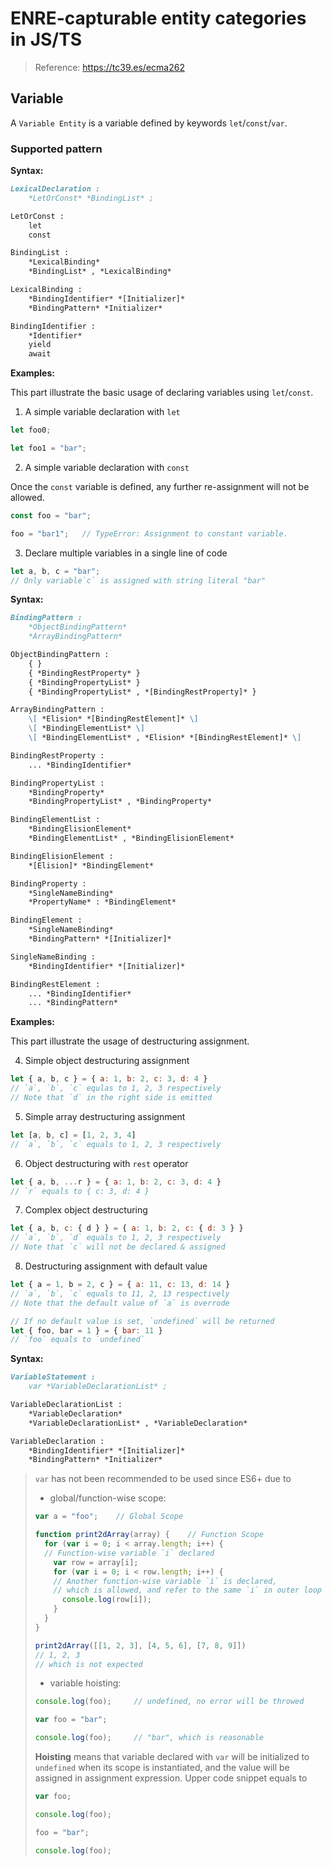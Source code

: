 # ENRE-capturable entity categories in JS/TS

> Reference: https://tc39.es/ecma262

## Variable

A `Variable Entity` is a variable defined by keywords `let`/`const`/`var`.

### Supported pattern

**Syntax:**

```markdown
LexicalDeclaration :
    *LetOrConst* *BindingList* ;

LetOrConst :
    let
    const

BindingList :
    *LexicalBinding*
    *BindingList* , *LexicalBinding*

LexicalBinding :
    *BindingIdentifier* *[Initializer]*
    *BindingPattern* *Initializer*

BindingIdentifier :
    *Identifier*
    yield
    await
```

**Examples:**

This part illustrate the basic usage of declaring variables using `let`/`const`.

1. A simple variable declaration with `let`

```js
let foo0;

let foo1 = "bar";
```

2. A simple variable declaration with `const`

Once the `const` variable is defined, any further re-assignment will not be allowed.

```js
const foo = "bar";

foo = "bar1";   // TypeError: Assignment to constant variable.
```

3. Declare multiple variables in a single line of code
```js
let a, b, c = "bar";
// Only variable`c` is assigned with string literal "bar"
```

**Syntax:**

```markdown
BindingPattern :
    *ObjectBindingPattern*
    *ArrayBindingPattern*

ObjectBindingPattern :
    { }
    { *BindingRestProperty* }
    { *BindingPropertyList* }
    { *BindingPropertyList* , *[BindingRestProperty]* }

ArrayBindingPattern :
    \[ *Elision* *[BindingRestElement]* \]
    \[ *BindingElementList* \]
    \[ *BindingElementList* , *Elision* *[BindingRestElement]* \]

BindingRestProperty :
    ... *BindingIdentifier*

BindingPropertyList :
    *BindingProperty*
    *BindingPropertyList* , *BindingProperty*

BindingElementList :
    *BindingElisionElement*
    *BindingElementList* , *BindingElisionElement*

BindingElisionElement :
    *[Elision]* *BindingElement*

BindingProperty :
    *SingleNameBinding*
    *PropertyName* : *BindingElement*

BindingElement :
    *SingleNameBinding*
    *BindingPattern* *[Initializer]*

SingleNameBinding :
    *BindingIdentifier* *[Initializer]*

BindingRestElement :
    ... *BindingIdentifier*
    ... *BindingPattern*
```

**Examples:**

This part illustrate the usage of destructuring assignment.

4. Simple object destructuring assignment

```js
let { a, b, c } = { a: 1, b: 2, c: 3, d: 4 }
// `a`, `b`, `c` equlas to 1, 2, 3 respectively
// Note that `d` in the right side is emitted
```

5. Simple array destructuring assignment

```js
let [a, b, c] = [1, 2, 3, 4]
// `a`, `b`, `c` equals to 1, 2, 3 respectively
```

6. Object destructuring with `rest` operator

```js
let { a, b, ...r } = { a: 1, b: 2, c: 3, d: 4 }
// `r` equals to { c: 3, d: 4 }
```

7. Complex object destructuring

```js
let { a, b, c: { d } } = { a: 1, b: 2, c: { d: 3 } }
// `a`, `b`, `d` equals to 1, 2, 3 respectively
// Note that `c` will not be declared & assigned
```

8. Destructuring assignment with default value

```js
let { a = 1, b = 2, c } = { a: 11, c: 13, d: 14 }
// `a`, `b`, `c` equals to 11, 2, 13 respectively
// Note that the default value of `a` is overrode

// If no default value is set, `undefined` will be returned
let { foo, bar = 1 } = { bar: 11 }
// `foo` equals to `undefined`
```

**Syntax:**

```markdown
VariableStatement :
    var *VariableDeclarationList* ;

VariableDeclarationList :
    *VariableDeclaration*
    *VariableDeclarationList* , *VariableDeclaration*

VariableDeclaration :
    *BindingIdentifier* *[Initializer]*
    *BindingPattern* *Initializer*
```

> `var` has not been recommended to be used since ES6+ due to
> * global/function-wise scope:
> ```js
> var a = "foo";    // Global Scope
> 
> function print2dArray(array) {    // Function Scope
>   for (var i = 0; i < array.length; i++) {
>   // Function-wise variable `i` declared
>     var row = array[i];
>     for (var i = 0; i < row.length; i++) {
>     // Another function-wise variable `i` is declared,
>     // which is allowed, and refer to the same `i` in outer loop
>       console.log(row[i]);
>     }
>   }
> }
> 
> print2dArray([[1, 2, 3], [4, 5, 6], [7, 8, 9]])
> // 1, 2, 3
> // which is not expected
> ```
>
> * variable hoisting:
> 
> ```js
> console.log(foo);     // undefined, no error will be throwed
> 
> var foo = "bar";
> 
> console.log(foo);     // "bar", which is reasonable
> ```
> 
> **Hoisting** means that variable declared with `var` 
> will be initialized to `undefined` when its scope is 
> instantiated, and the value will be assigned in assignment
> expression. Upper code snippet equals to
> ```js
> var foo;
> 
> console.log(foo);
> 
> foo = "bar";
> 
> console.log(foo);
> ```
